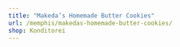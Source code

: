 ```yaml
---
title: "Makeda’s Homemade Butter Cookies"
url: /memphis/makedas-homemade-butter-cookies/
shop: Konditorei
---
```

